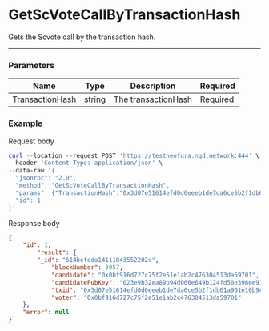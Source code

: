 # GetScVoteCallByTransactionHash
Gets the Scvote call by the transaction hash.
<hr>

### Parameters
|    Name    | Type | Description | Required |
| ---------- | --- |    ------    | ----|
| TransactionHash     | string| The transactionHash | Required |


### Example

Request body

```powershell
curl --location --request POST 'https://testneofura.ngd.network:444' \
--header 'Content-Type: application/json' \
--data-raw '{  
  "jsonrpc": "2.0",
  "method": "GetScVoteCallByTransactionHash",
  "params": {"TransactionHash":"0x3d07e51614efd0d6eeeb1de7da6ce5b2f1db61a901e10b9c6715de5add0888fc" },
  "id": 1
}'
```

Response body

```json
{
    "id": 1,
        "result": {
        "_id": "614befeda14111843552202c",
            "blockNumber": 3957,
            "candidate": "0x0bf916d727c75f2e51e1ab2c476304513da59701",
            "candidatePubKey": "023e9b32ea89b94d066e649b124fd50e396ee91369e8e2a6ae1b11c170d022256d",
            "txid": "0x3d07e51614efd0d6eeeb1de7da6ce5b2f1db61a901e10b9c6715de5add0888fc",
            "voter": "0x0bf916d727c75f2e51e1ab2c476304513da59701"
    },
    "error": null
}
```
